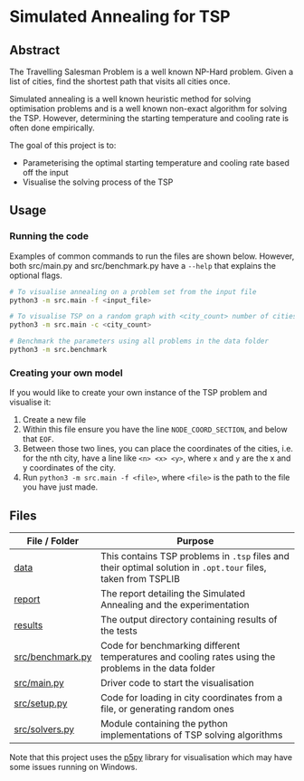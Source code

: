 # Simulated Annealing for TSP

## Abstract

The Travelling Salesman Problem is a well known NP-Hard problem. Given a list of cities, find the shortest path that
visits all cities once.

Simulated annealing is a well known heuristic method for solving optimisation problems and is a well known non-exact
algorithm for solving the TSP. However, determining the starting temperature and cooling rate is often done empirically.

The goal of this project is to:

- Parameterising the optimal starting temperature and cooling rate based off the input
- Visualise the solving process of the TSP

## Usage

### Running the code

Examples of common commands to run the files are shown below.
However, both src/main.py and src/benchmark.py have a `--help` that explains the optional flags.

```sh
# To visualise annealing on a problem set from the input file
python3 -m src.main -f <input_file>

# To visualise TSP on a random graph with <city_count> number of cities
python3 -m src.main -c <city_count>

# Benchmark the parameters using all problems in the data folder
python3 -m src.benchmark
```

### Creating your own model

If you would like to create your own instance of the TSP problem and visualise it:

1. Create a new file
2. Within this file ensure you have the line `NODE_COORD_SECTION`, and below that `EOF`.
3. Between those two lines, you can place the coordinates of the cities, i.e. for the nth city, have a line like `<n> <x> <y>`, where `x` and `y` are the x and y coordinates of the city.
4. Run `python3 -m src.main -f <file>`, where `<file>` is the path to the file you have just made.

## Files

| File / Folder                        | Purpose                                                                                                       |
| ------------------------------------ | ------------------------------------------------------------------------------------------------------------- |
| [data](data)                         | This contains TSP problems in `.tsp` files and their optimal solution in `.opt.tour` files, taken from TSPLIB |
| [report](report)                     | The report detailing the Simulated Annealing and the experimentation                                          |
| [results](results)                   | The output directory containing results of the tests                                                          |
| [src/benchmark.py](src/benchmark.py) | Code for benchmarking different temperatures and cooling rates using the problems in the data folder          |
| [src/main.py](src/main.py)           | Driver code to start the visualisation                                                                        |
| [src/setup.py](src/setup.py)         | Code for loading in city coordinates from a file, or generating random ones                                   |
| [src/solvers.py](src/solvers.py)     | Module containing the python implementations of TSP solving algorithms                                        |

Note that this project uses the [p5py](https://github.com/p5py/p5) library for visualisation which may have some issues running on Windows.
